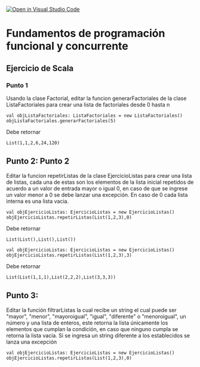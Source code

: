[![Open in Visual Studio Code](https://classroom.github.com/assets/open-in-vscode-718a45dd9cf7e7f842a935f5ebbe5719a5e09af4491e668f4dbf3b35d5cca122.svg)](https://classroom.github.com/online_ide?assignment_repo_id=11595758&assignment_repo_type=AssignmentRepo)
# Fundamentos de programación funcional y concurrente

## Ejercicio de Scala

### Punto 1

Usando la clase Factorial, editar la funcion generarFactoriales de la clase ListaFactoriales para crear una lista de factoriales desde 0 hasta n

```
val objListaFactoriales: ListaFactoriales = new ListaFactoriales()
objListaFactoriales.generarFactoriales(5)
```

Debe retornar

```
List(1,1,2,6,24,120)
```

## Punto 2: Punto 2

Editar la funcion repetirListas de la clase EjercicioListas para crear una lista de listas, cada una de estas son los elementos de la lista inicial repetidos de acuerdo a un valor de entrada mayor o igual 0, en caso de que se ingrese un valor menor a 0 se debe lanzar una excepción. En caso de 0 cada lista interna es una lista vacia.

```
val objEjercicioListas: EjercicioListas = new EjercicioListas()
objEjercicioListas.repetirListas(List(1,2,3),0)
```
Debe retornar
```
List(List(),List(),List())
```
```
val objEjercicioListas: EjercicioListas = new EjercicioListas()
objEjercicioListas.repetirListas(List(1,2,3),3)
```
Debe retornar
```
List(List(1,1,1),List(2,2,2),List(3,3,3))
```

## Punto 3:

Editar la función filtrarListas la cual recibe un string el cual puede ser "mayor", "menor", "mayoroigual", "igual", "diferente" o "menoroigual", un número y una lista de enteros, este retorna la lista únicamente los elementos que cumplan la condición, en caso que ninguno cumpla se retorna la lista vacía. Si se ingresa un string diferente a los establecidos se lanza una excepción 


```
val objEjercicioListas: EjercicioListas = new EjercicioListas()
objEjercicioListas.repetirListas(List(1,2,3),0)
```
